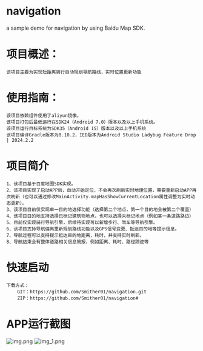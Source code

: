 # navigation
   a sample demo for navigation by using Baidu Map SDK.
# ‌项目概述‌：
    该项目主要为实现短距离骑行自动规划导航路线，实时位置更新功能

# ‌使用指南‌：
    该项目依赖组件使用了aliyun镜像。
    该项目打包后最低运行在SDK24（Android 7.0）版本以及以上手机系统。
    该项目运行目标系统为SDK35（Android 15）版本以及以上手机系统
    该项目编译Gradle版本为8.10.2，IED版本为Android Studio Ladybug Feature Drop | 2024.2.2
# ‌项目简介
    1、该项目基于百度地图SDK实现。
    2、该项目实现了启动APP后，自动开始定位，不会再次刷新实时地理位置，需要重新启动APP再次刷新（也可以通过修改MainActivity.mapHasShowCurrentLocation属性调整为实时动态更新）。
    3、该项目目前仅实现单一目的地选择功能（选择第二个地点，第一个目的地会被第二个覆盖）
    4、该项目目的地支持选择已标记建筑物地点，也可以选择未标记地点（例如某一条道路路边）
    5、目前仅实现骑行导航引擎，后续待实现可以新增步行、驾车等导航引擎。
    6、该项目支持导航偏离重新规划路线功能以及GPS信号变更、抵达目的地等提示信息。
    7、导航过程可以支持提示抵达目的地距离，耗时，并支持实时刷新。
    8、导航结束会有整体道路相关信息简报，例如距离、耗时、路径踪迹等

# 快速启动
    下载方式：
        GIT：https://github.com/Smither01/navigation.git
        ZIP：https://github.com/Smither01/navigation#

# APP运行截图
![img.png](img.png)
![img_1.png](img_1.png)